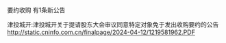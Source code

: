要约收购 有1条新公告 

津投城开:津投城开关于提请股东大会审议同意特定对象免于发出收购要约的公告 http://static.cninfo.com.cn/finalpage/2024-04-12/1219581962.PDF 

